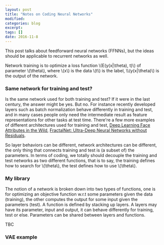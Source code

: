 ```yaml
---
layout: post
title: "Notes on Coding Neural Networks"
modified:
categories: blog
excerpt:
tags: []
date: 2016-11-8
---
```


This post talks about feedforward neural networks (FFNNs), but the ideas should be applicable to recurrent networks as well.

Network training is to optimize a loss function \\(E(y(x|\theta), t)\\) of parameter \\(\theta\\), where \\(x\\) is the data \\(t\\) is the label, \\\\(y(x|\theta)\\) is the output of the network. 

### Same network for training and test?
Is the same network used for both training and test? If it were in the last century, the answer might be yes. But no. 
For instance recently developed layers such as batch normalization behave differently in training and test, and in many cases people only need the intermediate result as feature representations for other tasks at test time. 
There're a few more examples of different architectures used for training and test, [Deep Learning Face Attributes in the Wild](http://www.cv-foundation.org/openaccess/content_iccv_2015/papers/Liu_Deep_Learning_Face_ICCV_2015_paper.pdf), [FractalNet: Ultra-Deep Neural Networks without Residuals](https://arxiv.org/abs/1605.07648).

So layer behaviors can be different, network architectures can be different, 
the only thing that connects training and test is (a subset of) the parameters. 
In terms of coding, we totally should decouple the training and test networks as two different functions,
that is to say, the training defines how to search for \\(\theta\\), the test defines how to use \\(\theta\\).

### My library
The notion of a network is broken down into two types of functions, 
one is for optimizing an objective function w.r.t some parameters given the data (training), 
the other computes the output for some input given the parameters (test).
A function is defined by stacking up layers.
A layers may have its parameter, input and output, 
it can behave differently for training, test or else. 
Parameters can be shared between layers and functions.

TBC
### VAE example
